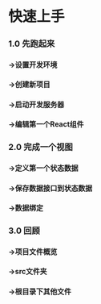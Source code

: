 # 快速上手

### 1.0 先跑起来

#### →设置开发环境

#### →创建新项目

#### →启动开发服务器

#### →编辑第一个React组件

### 2.0 完成一个视图

#### →定义第一个状态数据

#### →保存数据接口到状态数据

#### →数据绑定

### 3.0 回顾

#### →项目文件概览

#### →src文件夹

#### →根目录下其他文件

